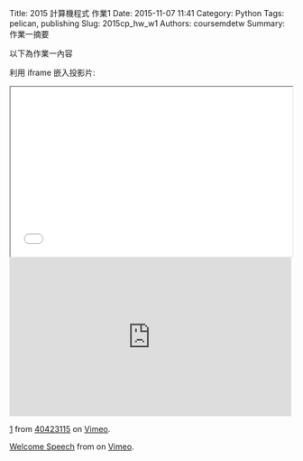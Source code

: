 Title: 2015 計算機程式 作業1
Date: 2015-11-07 11:41
Category: Python
Tags: pelican, publishing
Slug: 2015cp_hw_w1
Authors: coursemdetw
Summary: 作業一摘要

以下為作業一內容

利用 iframe 嵌入投影片:

<iframe src="40423115_cp_w1_p.html" width="500" height="300"></iframe>





 
<iframe src="https://player.vimeo.com/video/145976325" width="500" height="281" frameborder="0" webkitallowfullscreen mozallowfullscreen allowfullscreen></iframe>
<p><a href="https://vimeo.com/145976325">1</a> from <a href="https://vimeo.com/user45926338">40423115</a> on <a href="https://vimeo.com">Vimeo</a>.</p><a href="https://vimeo.com/137724068">Welcome Speech</a> from <a href="https://vimeo.com/user24079973"></a> on <a href="https://vimeo.com">Vimeo</a>.</p>
